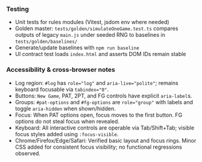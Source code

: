 ### Testing

- Unit tests for rules modules (Vitest, jsdom env where needed)
- Golden master: `tests/golden/simulateOneGame.test.ts` compares outputs of legacy `main.js` under seeded RNG to baselines in `tests/golden/baselines/`
- Generate/update baselines with `npm run baseline`
- UI contract test loads `index.html` and asserts DOM IDs remain stable

### Accessibility & cross‑browser notes

- Log region: `#log` has `role="log"` and `aria-live="polite"`; remains keyboard focusable via `tabindex="0"`.
- Buttons: `New Game`, PAT, 2PT, and FG controls have explicit `aria-label`s.
- Groups: `#pat-options` and `#fg-options` are `role="group"` with labels and toggle `aria-hidden` when shown/hidden.
- Focus: When PAT options open, focus moves to the first button. FG options do not steal focus when revealed.
- Keyboard: All interactive controls are operable via Tab/Shift+Tab; visible focus styles added using `:focus-visible`.
- Chrome/Firefox/Edge/Safari: Verified basic layout and focus rings. Minor CSS added for consistent focus visibility; no functional regressions observed.